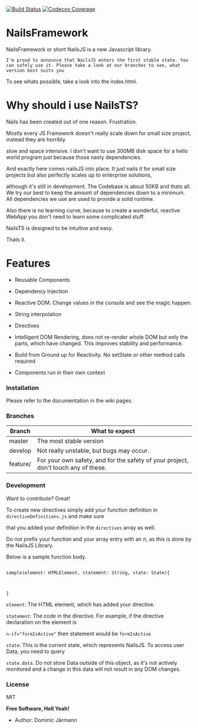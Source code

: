 
[![Build Status](https://travis-ci.org/nailsframework/nails.svg?branch=master)](https://travis-ci.org/nailsframework/nails)
[![Codecov Coverage](https://img.shields.io/codecov/c/github/nailsframework/nails/&lt;master.svg?style=flat-square)](https://codecov.io/gh/nailsframework/nails)


# NailsFramework
  

NailsFramework or short NailsJS is a new Javascript library.


  


```I'm proud to announce that NailsJS enters the first stable state. You can safely use it. Please take a look at our branches to see, what version best suits you```

  

To see whats possible, take a look into the index.html.

  

# Why should i use NailsTS?

  

Nails has been created out of one reason. Frustration.

Mostly every JS Framework doesn't really scale down for small size project, instead they are horribly

slow and space intensive. I don't want to use 300MB disk space for a hello world program just because
those nasty dependencies.

  

And exactly here comes nailsJS into place. It just nails it for small size projects but also perfectly scales up to enterprise solutions,

although it's still in development. The Codebase is about 50KB and thats all. We try our best to keep the amount of dependencies down to a minimum. All dependencies we use are used to provide a solid runtime. 

  

Also there is no learning curve, because to create a wonderful, reactive WebApp you don't need to learn some complicated stuff.

NailsTS is designed to be intuitive and easy.

  

Thats it.

  

# Features

- Reusable Components

- Dependency Injection

- Reactive DOM. Change values in the console and see the magic happen.

- String interpolation

- Directives

- Intelligent DOM Rendering, does not re-render whole DOM but only the parts, which
have changed. This improves stability and performance.

- Build from Ground up for Reactivity. No setState or other method calls required

- Components run in their own context

### Installation

  

Please refer to the documentation in the wiki pages.

  

### Branches

  
  
  
  
|Branch|What to expect  |
|--|--|
|  master | The most stable version |
|  develop | Not really unstable, but bugs may occur. |
|  feature/ | For your own safety, and for the safety of your project, don't touch any of these. |




  
  

### Development

  

Want to contribute? Great!

  

To create new directives simply add your function definition in ```directiveDefinitions.js``` and make sure

that you added your definition in the ```directives``` array as well.

  

Do not prefix your function and your array entry with an n, as this is done by the NailsJS Library.

  

Below is a sample function body.

```

sample(element: HTMLElement, statement: String, state: State){

  

}

```

```element```: The HTML element, which has added your directive.

```statement```: The code in the directive. For example, if the directive declaration on the element is

```n-if="formIsActive"``` then statement would be ```formIsActive```

```state```: This is the current state, which represents NailsJS. To access user Data, you need to query

```state.data```. Do not store Data outside of this object, as it's not actively monitored and a change in this data will not result in any DOM changes.

### License

  

MIT

  
  

**Free Software, Hell Yeah!**

  

* Author: Dominic Järmann